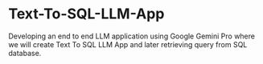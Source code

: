 # Text-To-SQL-LLM-App
Developing an end to end LLM application using Google Gemini Pro where we will create Text To SQL LLM App and later retrieving query from SQL database.
